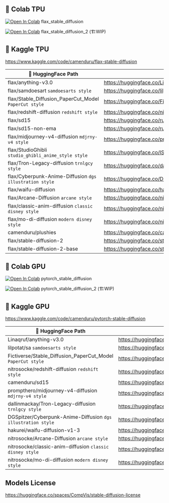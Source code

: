 ## 🦒 Colab TPU
[![Open In Colab](https://colab.research.google.com/assets/colab-badge.svg)](https://colab.research.google.com/github/camenduru/stable-diffusion-diffusers-colab/blob/main/flax_stable_diffusion.ipynb) flax_stable_diffusion

[![Open In Colab](https://colab.research.google.com/assets/colab-badge.svg)](https://colab.research.google.com/github/camenduru/stable-diffusion-diffusers-colab/blob/main/flax_stable_diffusion_2.ipynb) flax_stable_diffusion_2 (🏗WIP)

## 🦆 Kaggle TPU
https://www.kaggle.com/code/camenduru/flax-stable-diffusion

| 🤗 HuggingFace Path | Model Page |
| --- | --- |
| flax/anything-v3.0 | https://huggingface.co/Linaqruf/anything-v3.0
| flax/samdoesart `samdoesarts style` | https://huggingface.co/lilpotat/sa
| flax/Stable_Diffusion_PaperCut_Model `PaperCut style` | https://huggingface.co/Fictiverse/Stable_Diffusion_PaperCut_Model
| flax/redshift-diffusion `redshift style` | https://huggingface.co/nitrosocke/redshift-diffusion
| flax/sd15 | https://huggingface.co/runwayml/stable-diffusion-v1-5
| flax/sd15-non-ema | https://huggingface.co/runwayml/stable-diffusion-v1-5
| flax/midjourney-v4-diffusion `mdjrny-v4 style` | https://huggingface.co/prompthero/midjourney-v4-diffusion
| flax/StudioGhibli `studio_ghibli_anime_style style` | https://huggingface.co/IShallRiseAgain/StudioGhibli
| flax/Tron-Legacy-diffusion `trnlgcy style` | https://huggingface.co/dallinmackay/Tron-Legacy-diffusion
| flax/Cyberpunk-Anime-Diffusion `dgs illustration style` | https://huggingface.co/DGSpitzer/Cyberpunk-Anime-Diffusion
| flax/waifu-diffusion | https://huggingface.co/hakurei/waifu-diffusion-v1-3
| flax/Arcane-Diffusion `arcane style` | https://huggingface.co/nitrosocke/Arcane-Diffusion
| flax/classic-anim-diffusion `classic disney style` | https://huggingface.co/nitrosocke/classic-anim-diffusion
| flax/mo-di-diffusion `modern disney style` | https://huggingface.co/nitrosocke/mo-di-diffusion
| camenduru/plushies | https://huggingface.co/camenduru/plushies
| flax/stable-diffusion-2 | https://huggingface.co/stabilityai/stable-diffusion-2
| flax/stable-diffusion-2-base | https://huggingface.co/stabilityai/stable-diffusion-2-base

## 🦒 Colab GPU
[![Open In Colab](https://colab.research.google.com/assets/colab-badge.svg)](https://colab.research.google.com/github/camenduru/stable-diffusion-diffusers-colab/blob/main/pytorch_stable_diffusion.ipynb) pytorch_stable_diffusion

[![Open In Colab](https://colab.research.google.com/assets/colab-badge.svg)](https://colab.research.google.com/github/camenduru/stable-diffusion-diffusers-colab/blob/main/pytorch_stable_diffusion_2.ipynb) pytorch_stable_diffusion_2 (🏗WIP)

## 🦆 Kaggle GPU
https://www.kaggle.com/code/camenduru/pytorch-stable-diffusion

| 🤗 HuggingFace Path | Model Page |
| --- | --- |
| Linaqruf/anything-v3.0 | https://huggingface.co/Linaqruf/anything-v3.0
| lilpotat/sa `samdoesarts style` | https://huggingface.co/lilpotat/sa
| Fictiverse/Stable_Diffusion_PaperCut_Model `PaperCut style` | https://huggingface.co/Fictiverse/Stable_Diffusion_PaperCut_Model
| nitrosocke/redshift-diffusion `redshift style` | https://huggingface.co/nitrosocke/redshift-diffusion
| camenduru/sd15 | https://huggingface.co/runwayml/stable-diffusion-v1-5
| prompthero/midjourney-v4-diffusion `mdjrny-v4 style` | https://huggingface.co/prompthero/midjourney-v4-diffusion
| dallinmackay/Tron-Legacy-diffusion `trnlgcy style` | https://huggingface.co/dallinmackay/Tron-Legacy-diffusion
| DGSpitzer/Cyberpunk-Anime-Diffusion `dgs illustration style` | https://huggingface.co/DGSpitzer/Cyberpunk-Anime-Diffusion
| hakurei/waifu-diffusion-v1-3 | https://huggingface.co/hakurei/waifu-diffusion-v1-3
| nitrosocke/Arcane-Diffusion `arcane style` | https://huggingface.co/nitrosocke/Arcane-Diffusion
| nitrosocke/classic-anim-diffusion `classic disney style` | https://huggingface.co/nitrosocke/classic-anim-diffusion
| nitrosocke/mo-di-diffusion `modern disney style` | https://huggingface.co/nitrosocke/mo-di-diffusion

## Models License
https://huggingface.co/spaces/CompVis/stable-diffusion-license
